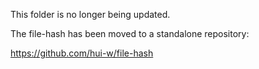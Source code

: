 
This folder is no longer being updated.

The file-hash has been moved to a standalone repository:

https://github.com/hui-w/file-hash
